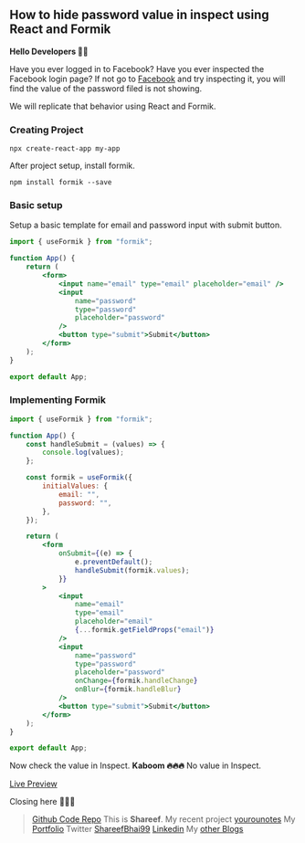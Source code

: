## How to hide password value in inspect using React and Formik

**Hello Developers 🤩🤩**

Have you ever logged in to Facebook?
Have you ever inspected the Facebook login page?
If not go to [Facebook](https://www.facebook.com/) and try inspecting it, you will find the value of the password filed is not showing.

We will replicate that behavior using React and Formik.

### Creating Project

```npm
npx create-react-app my-app
```

After project setup, install formik.

```npm
npm install formik --save
```

### Basic setup
Setup a basic template for email and password input with submit button.

```jsx
import { useFormik } from "formik";

function App() {
    return (
        <form>
            <input name="email" type="email" placeholder="email" />
            <input 
                name="password"
                type="password"
                placeholder="password"
            />
            <button type="submit">Submit</button>
        </form>
    );
}

export default App;
```

### Implementing Formik

```jsx
import { useFormik } from "formik";

function App() {
    const handleSubmit = (values) => {
        console.log(values);
    };

    const formik = useFormik({
        initialValues: {
            email: "",
            password: "",
        },
    });

    return (
        <form
            onSubmit={(e) => {
                e.preventDefault();
                handleSubmit(formik.values);
            }}
        >
            <input
                name="email"
                type="email"
                placeholder="email"
                {...formik.getFieldProps("email")}
            />
            <input
                name="password"
                type="password"
                placeholder="password"
                onChange={formik.handleChange}
                onBlur={formik.handleBlur}
            />
            <button type="submit">Submit</button>
        </form>
    );
}

export default App;
```

Now check the value in Inspect.
**Kaboom 🔥🔥🔥**
No value in Inspect.

[Live Preview](https://39ph6.csb.app)

Closing here 👋👋👋
> [Github Code Repo](https://github.com/shareef99/blogs/tree/master/hide-password-value)
> This is **Shareef**.
> My recent project [yourounotes](https://yourounotes.vercel.app/)
> My [Portfolio](https://portfolio.shareef.vercel.app/)
> Twitter [ShareefBhai99](https://twitter.com/shareefBhai99)
> [Linkedin](https://www.linkedin.com/in/nadeem-shareef-7a8394182/)
> My [other Blogs](https://dev.to/shareef)
